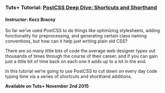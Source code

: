 ### Tuts+ Tutorial: [PostCSS Deep Dive: Shortcuts and Shorthand](http://webdesign.tutsplus.com/tutorials/postcss-deep-dive-shortcuts-and-shorthand--cms-24602)
#### Instructor: Kezz Bracey

So far we’ve used PostCSS to do things like optimizing stylesheets, adding functionality for preprocessing, and generating certain class naming conventions, but how can it help just writing plain old CSS?

There are so many little bits of code the average web designer types out thousands of times through the course of their career, and if you can gain just a little bit of time back on each one it adds up to a lot in the end.

In this tutorial we’re going to use PostCSS to cut down on every day code typing time via a series of shortcuts and shorthand additions.

**Available on Tuts+ November 2nd 2015**
